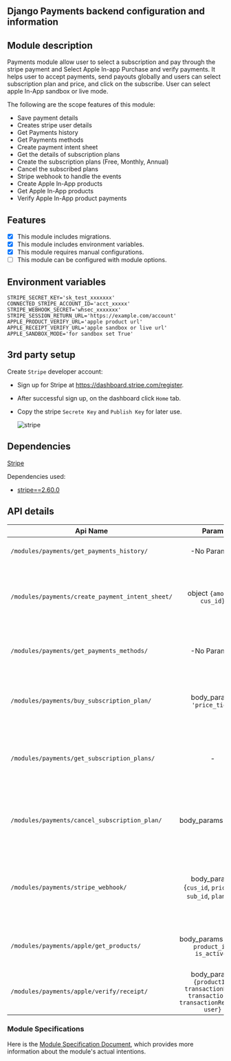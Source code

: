## Django Payments backend configuration and information

## Module description

Payments module allow user to select a subscription and pay through the stripe payment and Select Apple In-app Purchase
and verify payments. It helps user to accept payments, send payouts globally and users can select subscription plan and
price, and click on the subscribe. User can select apple In-App sandbox or live mode.

The following are the scope features of this module:

- Save payment details
- Creates stripe user details
- Get Payments history
- Get Payments methods
- Create payment intent sheet
- Get the details of subscription plans
- Create the subscription plans (Free, Monthly, Annual)
- Cancel the subscribed plans
- Stripe webhook to handle the events
- Create Apple In-App products
- Get Apple In-App products
- Verify Apple In-App product payments

## Features

- [x] This module includes migrations.
- [x] This module includes environment variables.
- [x] This module requires manual configurations.
- [ ] This module can be configured with module options.

## Environment variables

```dotenv
STRIPE_SECRET_KEY='sk_test_xxxxxxx'
CONNECTED_STRIPE_ACCOUNT_ID='acct_xxxxx'
STRIPE_WEBHOOK_SECRET='whsec_xxxxxxx'
STRIPE_SESSION_RETURN_URL='https://example.com/account'
APPLE_PRODUCT_VERIFY_URL='apple product url'
APPLE_RECEIPT_VERIFY_URL='apple sandbox or live url'
APPLE_SANDBOX_MODE='for sandbox set True'
```

## 3rd party setup

Create `Stripe` developer account:

- Sign up for Stripe at https://dashboard.stripe.com/register.
- After successful sign up, on the dashboard click `Home` tab.
- Copy the stripe `Secrete Key` and `Publish Key` for later use.

  ![stripe](https://user-images.githubusercontent.com/76822297/227866954-e3fd72a4-e8c5-46e2-84d8-d0e59bc91a5c.png)

## Dependencies

[Stripe](https://github.com/stripe/stripe-python/blob/master/README.md)

Dependencies used:

- [stripe==2.60.0](https://pypi.org/project/stripe/)

## API details

| Api Name                                         |                                        Param                                        | Description                                                                                                                             |
|--------------------------------------------------|:-----------------------------------------------------------------------------------:|:----------------------------------------------------------------------------------------------------------------------------------------|
| `/modules/payments/get_payments_history/`        |                                     -No Params-                                     | Returns of all the payments done by the users.                                                                                          |
| `/modules/payments/create_payment_intent_sheet/` |                              object `{amount, cus_id}`                              | Takes object containing amount, cus_id and returns an array containing history of all the payments done by the users.                   |
| `/modules/payments/get_payments_methods/`        |                                     -No Params-                                     | Returns an array containing the available payments methods done by the users.                                                           |
| `/modules/payments/buy_subscription_plan/`       |                             body_params  `'price_tier'`                             | Takes `price_tier` which is price id from the selected plan. Buys that selected plan against `price_tier`.                              |
| `/modules/payments/get_subscription_plans/`      |                                          -                                          | Returns the collection/list of all the `subscription_plans` that can be subscribed by a user.                                           |
| `/modules/payments/cancel_subscription_plan/`    |                                body_params `sub_id`                                 | Takes subscription id `sub_id`  of subscription plan is to be cancelled. Deletes the  subscription plan against the `sub_id`.           |
| `/modules/payments/stripe_webhook/`              |               body_params {`cus_id`, `price_id`, `sub_id`, `plan_id`}               | Takes an object of event and Handle events created by user and Returns the subscription Data to store locally and logs of Subscription. |
| `/modules/payments/apple/get_products/`          |                     body_params `{name, product_id, is_active}`                     | Create an object of apple in-app purchase product and returns list of available products.                                               |
| `/modules/payments/apple/verify/receipt/`        | body_params `{productId, transactionDate, transactionId, transactionReceipt, user}` | Takes Apple in-app object and verify payment receipts.                                                                                  |

### Module Specifications

Here is
the [Module Specification Document](https://docs.google.com/document/d/1dYIXsSBkNeicBd30648KukkU58tH_kSloPf2vf9x1nM/edit?usp=sharing),
which provides more information about the module's actual intentions.

